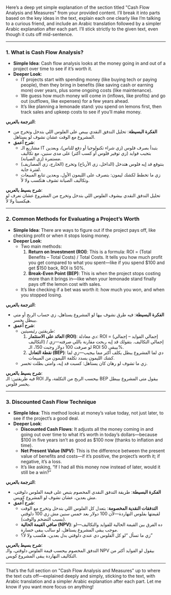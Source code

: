 Here’s a deep yet simple explanation of the section titled "Cash Flow Analysis and Measures" from your provided content. I’ll break it into parts based on the key ideas in the text, explain each one clearly like I’m talking to a curious friend, and include an Arabic translation followed by a simpler Arabic explanation after each part. I’ll stick strictly to the given text, even though it cuts off mid-sentence.

---

### 1. What is Cash Flow Analysis?
- **Simple Idea**: Cash flow analysis looks at the money going in and out of a project over time to see if it’s worth it.
- **Deeper Look**: 
  - IT projects start with spending money (like buying tech or paying people), then they bring in benefits (like saving cash or earning more) over years, plus some ongoing costs (like maintenance).
  - We guess how much money will come in (inflows, like profits) and go out (outflows, like expenses) for a few years ahead.
  - It’s like planning a lemonade stand: you spend on lemons first, then track sales and upkeep costs to see if you’ll make money.

**الترجمة بالعربي**:  
- **الفكرة البسيطة**: تحليل التدفق النقدي بيبص على الفلوس اللي بتدخل وتخرج من المشروع مع الوقت عشان نشوف لو يستاهل.
- **شرح أعمق**: 
  - مشاريع الـ IT بتبدأ بصرف فلوس (زي شراء تكنولوجيا أو دفع للناس)، وبعدين بتجيب فوايد (زي توفير فلوس أو كسب أكتر) على مدى سنين، مع تكاليف مستمرة (زي الصيانة).
  - بنتوقع قد إيه فلوس هتدخل (الداخل، زي الأرباح) وتخرج (الخارج، زي المصاريف) لفترة جاية.
  - زي ما تخطط لكشك ليمون: بتصرف على الليمون الأول، وبعدين تتابع المبيعات وتكاليف الصيانة تشوف هتكسب ولا لأ.

**شرح بسيط بالعربي**:  
تحليل التدفق النقدي بيشوف الفلوس اللي بتدخل وتخرج من المشروع عشان نعرف لو هيكسبنا ولا لأ.

---

### 2. Common Methods for Evaluating a Project’s Worth
- **Simple Idea**: There are ways to figure out if the project pays off, like checking profit or when it stops losing money.
- **Deeper Look**: 
  - Two main methods:
    1. **Return on Investment (ROI)**: This is a formula: ROI = (Total Benefits – Total Costs) / Total Costs. It tells you how much profit you get compared to what you spent—like if you spend $100 and get $150 back, ROI is 50%.
    2. **Break-Even Point (BEP)**: This is when the project stops costing more than it brings in—like when your lemonade stand finally pays off the lemon cost with sales.
  - It’s like checking if a bet was worth it: how much you won, and when you stopped losing.

**الترجمة بالعربي**:  
- **الفكرة البسيطة**: فيه طرق نشوف بيها لو المشروع يستاهل، زي حساب الربح أو متى بيبطل يخسر.
- **شرح أعمق**: 
  - طريقتين رئيسيتين:
    1. **العائد على الاستثمار (ROI)**: دي معادلة: ROI = (إجمالي الفوايد – إجمالي التكاليف) / إجمالي التكاليف. بتقولك قد إيه ربحت مقارنة باللي صرفته—زي لو صرفت 100 دولار وجبت 150، الـ ROI بيبقى 50%.
    2. **نقطة التعادل (BEP)**: دي لما المشروع يبطل يكلف أكتر مما بيجيب—زي لما كشك الليمون يسدد تكلفة الليمون من المبيعات.
  - زي ما تشوف لو رهان كان يستاهل: كسبت قد إيه، وامتى بطلت تخسر.

**شرح بسيط بالعربي**:  
فيه طريقتين: الـ ROI بيحسب الربح من التكلفة، والـ BEP بيقول متى المشروع بيبطل يخسر فلوس.

---

### 3. Discounted Cash Flow Technique
- **Simple Idea**: This method looks at money’s value today, not just later, to see if the project’s a good deal.
- **Deeper Look**: 
  - **Discounted Cash Flows**: It adjusts all the money coming in and going out over time to what it’s worth in today’s dollars—because $100 in five years isn’t as good as $100 now (thanks to inflation and time).
  - **Net Present Value (NPV)**: This is the difference between the present value of benefits and costs—if it’s positive, the project’s worth it; if negative, it’s a loss.
  - It’s like asking, “If I had all this money now instead of later, would it still be a win?”

**الترجمة بالعربي**:  
- **الفكرة البسيطة**: طريقة التدفق النقدي المخصوم بتبص على قيمة الفلوس دلوقتي، مش بعدين، عشان نشوف لو المشروع كويس.
- **شرح أعمق**: 
  - **التدفقات النقدية المخصومة**: بتعدل كل الفلوس اللي بتدخل وتخرج مع الوقت لقيمتها بفلوس النهاردة—لأن 100 دولار بعد خمس سنين مش زي 100 دلوقتي (بسبب التضخم والوقت).
  - **صافي القيمة الحالية (NPV)**: ده الفرق بين القيمة الحالية للفوايد والتكاليف—لو موجب يبقى المشروع يستاهل، لو سالب يبقى خسارة.
  - زي ما تسأل “لو كل الفلوس دي عندي دلوقتي بدل بعدين، هكسب ولا لأ؟”

**شرح بسيط بالعربي**:  
التدفق المخصوم بيحسب قيمة الفلوس دلوقتي، والـ NPV بيقول لو الفوايد أكتر من التكاليف النهاردة يبقى المشروع كويس.

---

That’s the full section on "Cash Flow Analysis and Measures" up to where the text cuts off—explained deeply and simply, sticking to the text, with Arabic translation and a simpler Arabic explanation after each part. Let me know if you want more focus on anything!